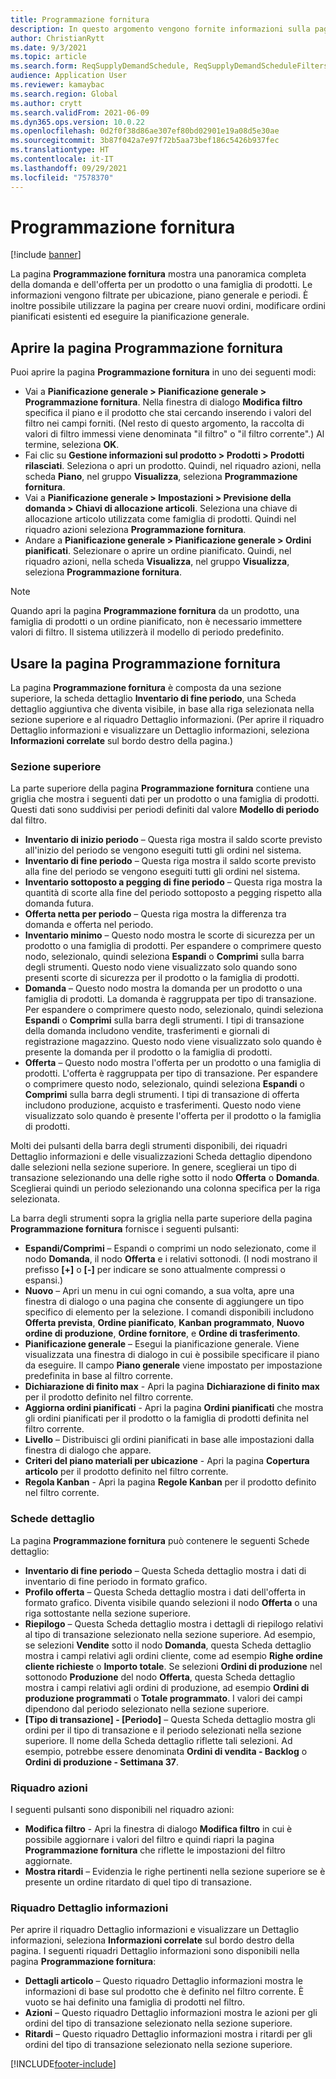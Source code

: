 ```yaml
---
title: Programmazione fornitura
description: In questo argomento vengono fornite informazioni sulla pagina Programmazione fornitura e le relative funzionalità.
author: ChristianRytt
ms.date: 9/3/2021
ms.topic: article
ms.search.form: ReqSupplyDemandSchedule, ReqSupplyDemandScheduleFilters, ReqSupplyDemandItemDetails, ReqTransFuturesActionsPart, ReqSupplyDemandOverviewLegendPart
audience: Application User
ms.reviewer: kamaybac
ms.search.region: Global
ms.author: crytt
ms.search.validFrom: 2021-06-09
ms.dyn365.ops.version: 10.0.22
ms.openlocfilehash: 0d2f0f38d86ae307ef80bd02901e19a08d5e30ae
ms.sourcegitcommit: 3b87f042a7e97f72b5aa73bef186c5426b937fec
ms.translationtype: HT
ms.contentlocale: it-IT
ms.lasthandoff: 09/29/2021
ms.locfileid: "7578370"
---
```

# <a name="supply-schedule"></a>Programmazione fornitura

[!include [banner](../includes/banner.md)]

La pagina **Programmazione fornitura** mostra una panoramica completa della domanda e dell'offerta per un prodotto o una famiglia di prodotti. Le informazioni vengono filtrate per ubicazione, piano generale e periodi. È inoltre possibile utilizzare la pagina per creare nuovi ordini, modificare ordini pianificati esistenti ed eseguire la pianificazione generale.

## <a name="open-the-supply-schedule-page"></a>Aprire la pagina Programmazione fornitura

Puoi aprire la pagina **Programmazione fornitura** in uno dei seguenti modi:

- Vai a **Pianificazione generale \> Pianificazione generale \> Programmazione fornitura**. Nella finestra di dialogo **Modifica filtro** specifica il piano e il prodotto che stai cercando inserendo i valori del filtro nei campi forniti. (Nel resto di questo argomento, la raccolta di valori di filtro immessi viene denominata "il filtro" o "il filtro corrente".) Al termine, seleziona **OK**.
- Fai clic su **Gestione informazioni sul prodotto \> Prodotti \> Prodotti rilasciati**. Seleziona o apri un prodotto. Quindi, nel riquadro azioni, nella scheda **Piano**, nel gruppo **Visualizza**, seleziona **Programmazione fornitura**.
- Vai a **Pianificazione generale \> Impostazioni \> Previsione della domanda \> Chiavi di allocazione articoli**. Seleziona una chiave di allocazione articolo utilizzata come famiglia di prodotti. Quindi nel riquadro azioni seleziona **Programmazione fornitura**.
- Andare a **Pianificazione generale \> Pianificazione generale \> Ordini pianificati**. Selezionare o aprire un ordine pianificato. Quindi, nel riquadro azioni, nella scheda **Visualizza**, nel gruppo **Visualizza**, seleziona **Programmazione fornitura**.

> [!NOTE]
> Quando apri la pagina **Programmazione fornitura** da un prodotto, una famiglia di prodotti o un ordine pianificato, non è necessario immettere valori di filtro. Il sistema utilizzerà il modello di periodo predefinito.

## <a name="use-the-supply-schedule-page"></a>Usare la pagina Programmazione fornitura

La pagina **Programmazione fornitura** è composta da una sezione superiore, la scheda dettaglio **Inventario di fine periodo**, una Scheda dettaglio aggiuntiva che diventa visibile, in base alla riga selezionata nella sezione superiore e al riquadro Dettaglio informazioni. (Per aprire il riquadro Dettaglio informazioni e visualizzare un Dettaglio informazioni, seleziona **Informazioni correlate** sul bordo destro della pagina.)

### <a name="upper-section"></a>Sezione superiore

La parte superiore della pagina **Programmazione fornitura** contiene una griglia che mostra i seguenti dati per un prodotto o una famiglia di prodotti. Questi dati sono suddivisi per periodi definiti dal valore **Modello di periodo** dal filtro.

- **Inventario di inizio periodo** – Questa riga mostra il saldo scorte previsto all'inizio del periodo se vengono eseguiti tutti gli ordini nel sistema.
- **Inventario di fine periodo** – Questa riga mostra il saldo scorte previsto alla fine del periodo se vengono eseguiti tutti gli ordini nel sistema.
- **Inventario sottoposto a pegging di fine periodo** – Questa riga mostra la quantità di scorte alla fine del periodo sottoposto a pegging rispetto alla domanda futura.
- **Offerta netta per periodo** – Questa riga mostra la differenza tra domanda e offerta nel periodo.
- **Inventario minimo** – Questo nodo mostra le scorte di sicurezza per un prodotto o una famiglia di prodotti. Per espandere o comprimere questo nodo, selezionalo, quindi seleziona **Espandi** o **Comprimi** sulla barra degli strumenti. Questo nodo viene visualizzato solo quando sono presenti scorte di sicurezza per il prodotto o la famiglia di prodotti.
- **Domanda** – Questo nodo mostra la domanda per un prodotto o una famiglia di prodotti. La domanda è raggruppata per tipo di transazione. Per espandere o comprimere questo nodo, selezionalo, quindi seleziona **Espandi** o **Comprimi** sulla barra degli strumenti. I tipi di transazione della domanda includono vendite, trasferimenti e giornali di registrazione magazzino. Questo nodo viene visualizzato solo quando è presente la domanda per il prodotto o la famiglia di prodotti.
- **Offerta** – Questo nodo mostra l'offerta per un prodotto o una famiglia di prodotti. L'offerta è raggruppata per tipo di transazione. Per espandere o comprimere questo nodo, selezionalo, quindi seleziona **Espandi** o **Comprimi** sulla barra degli strumenti. I tipi di transazione di offerta includono produzione, acquisto e trasferimenti. Questo nodo viene visualizzato solo quando è presente l'offerta per il prodotto o la famiglia di prodotti.

Molti dei pulsanti della barra degli strumenti disponibili, dei riquadri Dettaglio informazioni e delle visualizzazioni Scheda dettaglio dipendono dalle selezioni nella sezione superiore. In genere, sceglierai un tipo di transazione selezionando una delle righe sotto il nodo **Offerta** o **Domanda**. Sceglierai quindi un periodo selezionando una colonna specifica per la riga selezionata.

La barra degli strumenti sopra la griglia nella parte superiore della pagina **Programmazione fornitura** fornisce i seguenti pulsanti:

- **Espandi/Comprimi** – Espandi o comprimi un nodo selezionato, come il nodo **Domanda**, il nodo **Offerta** e i relativi sottonodi. (I nodi mostrano il prefisso **\[+\]** o **\[-\]** per indicare se sono attualmente compressi o espansi.)
- **Nuovo** – Apri un menu in cui ogni comando, a sua volta, apre una finestra di dialogo o una pagina che consente di aggiungere un tipo specifico di elemento per la selezione. I comandi disponibili includono **Offerta prevista**, **Ordine pianificato**, **Kanban programmato**, **Nuovo ordine di produzione**, **Ordine fornitore**, e **Ordine di trasferimento**.
- **Pianificazione generale** – Esegui la pianificazione generale. Viene visualizzata una finestra di dialogo in cui è possibile specificare il piano da eseguire. Il campo **Piano generale** viene impostato per impostazione predefinita in base al filtro corrente.
- **Dichiarazione di finito max** - Apri la pagina **Dichiarazione di finito max** per il prodotto definito nel filtro corrente.
- **Aggiorna ordini pianificati** - Apri la pagina **Ordini pianificati** che mostra gli ordini pianificati per il prodotto o la famiglia di prodotti definita nel filtro corrente.
- **Livello** – Distribuisci gli ordini pianificati in base alle impostazioni dalla finestra di dialogo che appare.
- **Criteri del piano materiali per ubicazione** - Apri la pagina **Copertura articolo** per il prodotto definito nel filtro corrente.
- **Regola Kanban** - Apri la pagina **Regole Kanban** per il prodotto definito nel filtro corrente.

### <a name="fasttabs"></a>Schede dettaglio

La pagina **Programmazione fornitura** può contenere le seguenti Schede dettaglio:

- **Inventario di fine periodo** – Questa Scheda dettaglio mostra i dati di inventario di fine periodo in formato grafico.
- **Profilo offerta** – Questa Scheda dettaglio mostra i dati dell'offerta in formato grafico. Diventa visibile quando selezioni il nodo **Offerta** o una riga sottostante nella sezione superiore.
- **Riepilogo** – Questa Scheda dettaglio mostra i dettagli di riepilogo relativi al tipo di transazione selezionato nella sezione superiore. Ad esempio, se selezioni **Vendite** sotto il nodo **Domanda**, questa Scheda dettaglio mostra i campi relativi agli ordini cliente, come ad esempio **Righe ordine cliente richieste** o **Importo totale**. Se selezioni **Ordini di produzione** nel sottonodo **Produzione** del nodo **Offerta**, questa Scheda dettaglio mostra i campi relativi agli ordini di produzione, ad esempio **Ordini di produzione programmati** o **Totale programmato**. I valori dei campi dipendono dal periodo selezionato nella sezione superiore. 
- **\[Tipo di transazione\] - \[Periodo\]** – Questa Scheda dettaglio mostra gli ordini per il tipo di transazione e il periodo selezionati nella sezione superiore. Il nome della Scheda dettaglio riflette tali selezioni. Ad esempio, potrebbe essere denominata **Ordini di vendita - Backlog** o **Ordini di produzione - Settimana 37**.

### <a name="action-pane"></a>Riquadro azioni

I seguenti pulsanti sono disponibili nel riquadro azioni:

- **Modifica filtro** - Apri la finestra di dialogo **Modifica filtro** in cui è possibile aggiornare i valori del filtro e quindi riapri la pagina **Programmazione fornitura** che riflette le impostazioni del filtro aggiornate.
- **Mostra ritardi** – Evidenzia le righe pertinenti nella sezione superiore se è presente un ordine ritardato di quel tipo di transazione.

### <a name="factbox-pane"></a>Riquadro Dettaglio informazioni

Per aprire il riquadro Dettaglio informazioni e visualizzare un Dettaglio informazioni, seleziona **Informazioni correlate** sul bordo destro della pagina. I seguenti riquadri Dettaglio informazioni sono disponibili nella pagina **Programmazione fornitura**:

- **Dettagli articolo** – Questo riquadro Dettaglio informazioni mostra le informazioni di base sul prodotto che è definito nel filtro corrente. È vuoto se hai definito una famiglia di prodotti nel filtro.
- **Azioni** – Questo riquadro Dettaglio informazioni mostra le azioni per gli ordini del tipo di transazione selezionato nella sezione superiore.
- **Ritardi** – Questo riquadro Dettaglio informazioni mostra i ritardi per gli ordini del tipo di transazione selezionato nella sezione superiore.

[!INCLUDE[footer-include](../../includes/footer-banner.md)]

